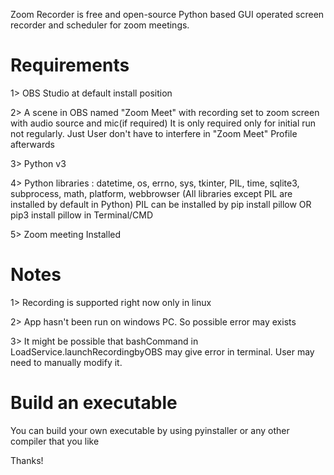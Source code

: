 Zoom Recorder is free and open-source Python based GUI operated screen recorder and scheduler for zoom meetings.

# Requirements
1> OBS Studio at default install position

2> A scene in OBS named "Zoom Meet" with recording set to zoom screen with audio source and mic(if required)
   It is only required only for initial run not regularly.
   Just User don't have to interfere in "Zoom Meet" Profile afterwards
   
3> Python v3

4> Python libraries : datetime, os, errno, sys, tkinter, PIL, time, sqlite3, subprocess, math, platform, webbrowser
  (All libraries except PIL are installed by default in Python)
  PIL can be installed by
  pip install pillow
  OR
  pip3 install pillow
  in Terminal/CMD
  
5> Zoom meeting Installed

# Notes
1> Recording is supported right now only in linux

2> App hasn't been run on windows PC. So possible error may exists

3> It might be possible that bashCommand in LoadService.launchRecordingbyOBS 
   may give error in terminal. User may need to manually modify it.

# Build an executable
You can build your own executable by using pyinstaller or any other compiler that you like

Thanks!
